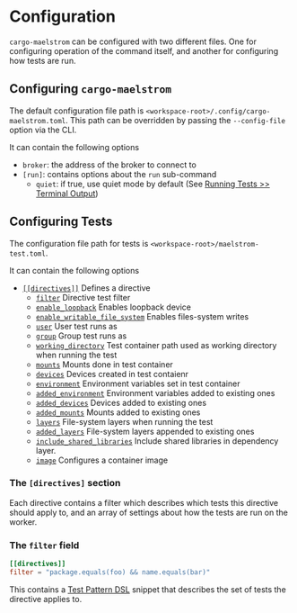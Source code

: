 # Configuration

`cargo-maelstrom` can be configured with two different files. One for
configuring operation of the command itself, and another for configuring how
tests are run.

## Configuring `cargo-maelstrom`

The default configuration file path is
`<workspace-root>/.config/cargo-maelstrom.toml`. This path can be overridden by
passing the `--config-file` option via the CLI.

It can contain the following options
- `broker`: the address of the broker to connect to
- `[run]`: contains options about the `run` sub-command
    - `quiet`: if true, use quiet mode by default
    (See [Running Tests >> Terminal Output](./running_tests.html#terminal-output))

## Configuring Tests

The configuration file path for tests is `<workspace-root>/maelstrom-test.toml`.

It can contain the following options

- [`[[directives]]`](#the-directives-section) Defines a directive
    - [`filter`](#the-filter-field) Directive test filter
    - [`enable_loopback`](./execution_environment.md#the-enable_loopback-field)
        Enables loopback device
    - [`enable_writable_file_system`](
        ./execution_environment.md#the-enable_writable_file_system-field)
        Enables files-system writes
    - [`user`](./execution_environment.md#the-user-field) User test runs as
    - [`group`](./execution_environment.md#the-group-field) Group test runs as
    - [`working_directory`](
        ./execution_environment.md#the-working_directory-field)
        Test container path used as working directory when running the test
    - [`mounts`](./execution_environment.md#the-mounts-field) Mounts done in
        test container
    - [`devices`](./execution_environment.md#the-devices-field) Devices created
      in test contaienr
    - [`environment`](./execution_environment.md#the-environment-field)
        Environment variables set in test container
    - [`added_environment`](
        ./execution_environment.md#the-added_environment-field)
        Environment variables added to existing ones
    - [`added_devices`](./execution_environment.md#the-added_devices-field)
        Devices added to existing ones
    - [`added_mounts`](./execution_environment.md#the-added_mounts-field)
        Mounts added to existing ones
    - [`layers`](#the-layers-field) File-system layers when running the test
    - [`added_layers`](#the-added_layers-field) File-system layers appended to
        existing ones
    - [`include_shared_libraries`](#the-include_shared_libraries-field) Include
        shared libraries in dependency layer.
    - [`image`](#the-image-field) Configures a container image

### The `[directives]` section

Each directive contains a filter which describes which tests this directive
should apply to, and an array of settings about how the tests are run on the
worker.

### The `filter` field

```toml
[[directives]]
filter = "package.equals(foo) && name.equals(bar)"
```

This contains a [Test Pattern DSL](./test_pattern_dsl.md) snippet that describes
the set of tests the directive applies to.
